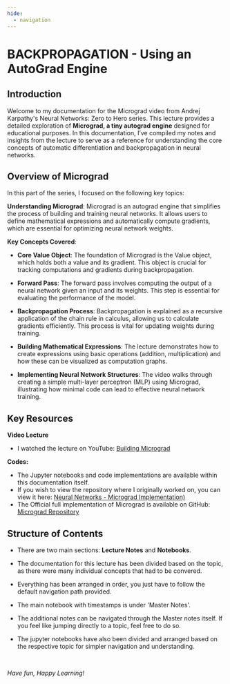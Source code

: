 ```yaml
---
hide:
  - navigation
---
```


# **BACKPROPAGATION - Using an AutoGrad Engine**

## Introduction

Welcome to my documentation for the Micrograd video from Andrej Karpathy's Neural Networks: Zero to Hero series. This lecture provides a detailed exploration of **Micrograd, a tiny autograd engine** designed for educational purposes. In this documentation, I’ve compiled my notes and insights from the lecture to serve as a reference for understanding the core concepts of automatic differentiation and backpropagation in neural networks.

## Overview of Micrograd

In this part of the series, I focused on the following key topics:

**Understanding Micrograd**: Micrograd is an autograd engine that simplifies the process of building and training neural networks. It allows users to define mathematical expressions and automatically compute gradients, which are essential for optimizing neural network weights.

**Key Concepts Covered**:

- **Core Value Object**: The foundation of Micrograd is the Value object, which holds both a value and its gradient. This object is crucial for tracking computations and gradients during backpropagation.
  
- **Forward Pass**: The forward pass involves computing the output of a neural network given an input and its weights. This step is essential for evaluating the performance of the model.

- **Backpropagation Process**: Backpropagation is explained as a recursive application of the chain rule in calculus, allowing us to calculate gradients efficiently. This process is vital for updating weights during training.

- **Building Mathematical Expressions**: The lecture demonstrates how to create expressions using basic operations (addition, multiplication) and how these can be visualized as computation graphs.

- **Implementing Neural Network Structures**: The video walks through creating a simple multi-layer perceptron (MLP) using Micrograd, illustrating how minimal code can lead to effective neural network training.

## Key Resources

**Video Lecture**

- I watched the lecture on YouTube: [Building Micrograd](https://youtu.be/PaCmpygFfXo?si=YW_rkr7LU44YwouD)

**Codes:**

- The Jupyter notebooks and code implementations are available within this documentation itself.
- If you wish to view the repository where I originally worked on, you can view it here: [Neural Networks - Micrograd Implementation)](https://github.com/MuzzammilShah/NeuralNetworks-Micrograd-Implementation)
- The Official full implementation of Micrograd is available on GitHub: [Micrograd Repository](https://github.com/karpathy/micrograd)

## Structure of Contents

- There are two main sections: **Lecture Notes** and **Notebooks**.

- The documentation for this lecture has been divided based on the topic, as there were many individual concepts that had to be convered.

- Everything has been arranged in order, you just have to follow the default navigation path provided.

- The main notebook with timestamps is under 'Master Notes'.

- The additional notes can be navigated through the Master notes itself. If you feel like jumping directly to a topic, feel free to do so.

- The jupyter notebooks have also been divided and arranged based on the respective topic for simpler navigation and understanding.

&nbsp;

*Have fun, Happy Learning!*